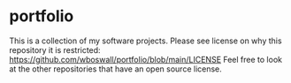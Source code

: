 # portfolio
This is a collection of my software projects.
Please see license on why this repository it is restricted: https://github.com/wboswall/portfolio/blob/main/LICENSE
Feel free to look at the other repositories that have an open source license. 
